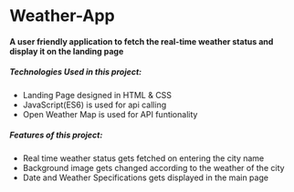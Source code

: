 # Weather-App
<h4>A user friendly application to fetch the real-time weather status and display it on the landing page </h4>
<h5>Technologies Used in this project: </h5>
<ul>
  <li>Landing Page designed in HTML & CSS</li>
  <li>JavaScript(ES6) is used for api calling </li>
  <li>Open Weather Map is used for API funtionality </li>
 </ul>
 <h5>Features of this project: </h5>
<ul>
  <li>Real time weather status gets fetched on entering the city name </li>
  <li>Background image gets changed according to the weather of the city </li>
  <li>Date and Weather Specifications gets displayed in the main page</li>
 </ul>
